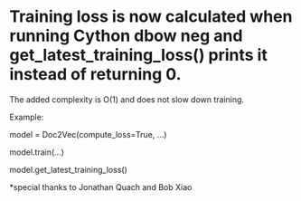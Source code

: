 Training loss is now calculated when running Cython dbow neg and get_latest_training_loss() prints it instead of returning 0.
==================================

The added complexity is O(1) and does not slow down training.

Example:

model = Doc2Vec(compute_loss=True, ...)

model.train(...)

model.get_latest_training_loss()

*special thanks to Jonathan Quach and Bob Xiao
